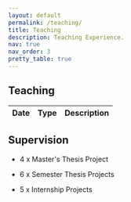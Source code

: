```yaml
---
layout: default
permalink: /teaching/
title: Teaching
description: Teaching Experience.
nav: true
nav_order: 3
pretty_table: true
---
```



## Teaching

<table id="table" data-toggle="table" data-url="{{ '/assets/json/teaching.json' | relative_url }}">
  <thead>
    <tr>
      <th data-field="date">Date</th>
      <th data-field="name">Type</th>
      <th data-field="description">Description</th>
    </tr>
  </thead>
</table>


## Supervision

- 4 x Master's Thesis Project

- 6 x Semester Thesis Projects

- 5 x Internship Projects